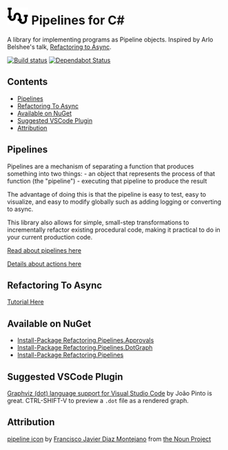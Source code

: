<!--
GENERATED FILE - DO NOT EDIT
This file was generated by [MarkdownSnippets](https://github.com/SimonCropp/MarkdownSnippets).
Source File: /mdsource/README.source.md
To change this file edit the source file and then run MarkdownSnippets.
-->

# <img src="/docs/images/pipeline_icon.png" height="40px"> Pipelines for C#

A library for implementing programs as Pipeline objects. Inspired by Arlo Belshee's talk, [Refactoring to Async](https://www.ustream.tv/recorded/114862163).

[![Build status](https://ci.appveyor.com/api/projects/status/flc852kfr9s235sq/branch/master?svg=true)](https://ci.appveyor.com/project/JayBazuzi/pipelines/branch/master) [![Dependabot Status](https://api.dependabot.com/badges/status?host=github&repo=refactoring-pipelines/Pipelines)](https://dependabot.com)

<!-- toc -->
## Contents

  * [Pipelines](#pipelines)
  * [Refactoring To Async](#refactoring-to-async)
  * [Available on NuGet](#available-on-nuget)
  * [Suggested VSCode Plugin](#suggested-vscode-plugin)
  * [Attribution](#attribution)<!-- endToc -->


## Pipelines

Pipelines are a mechanism of separating a function that produces something into two things: 
    - an object that represents the process of that function (the "pipeline") 
    - executing that pipeline to produce the result

The advantage of doing this is that the pipeline is easy to test, easy to visualize, and easy to modify globally such as adding logging or converting to async.

This library also allows for simple, small-step transformations to incrementally refactor existing procedural code, making it practical to do in your current production code.

[Read about pipelines here](docs/Pipelines.md)


[Details about actions here](docs/PipelineActions.md)

## Refactoring To Async

[Tutorial Here](docs/RefactoringTutorial.md#top)

## Available on NuGet

 * [Install-Package Refactoring.Pipelines.Approvals](http://nuget.org/packages/Refactoring.Pipelines.Approvals)
 * [Install-Package Refactoring.Pipelines.DotGraph](http://nuget.org/packages/Refactoring.Pipelines.DotGraph)
 * [Install-Package Refactoring.Pipelines](http://nuget.org/packages/Refactoring.Pipelines)

## Suggested VSCode Plugin
 
[Graphviz (dot) language support for Visual Studio Code](https://marketplace.visualstudio.com/items?itemName=joaompinto.vscode-graphviz) by João Pinto is great. CTRL-SHIFT-V to preview a `.dot` file as a rendered graph.

## Attribution

[pipeline icon](https://thenounproject.com/term/pipeline/2508171/) by [Francisco Javier Diaz Montejano](https://thenounproject.com/pac0diaz/) from [the Noun Project](https://thenounproject.com/)
